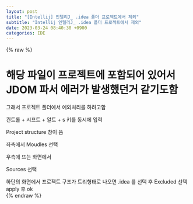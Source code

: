 ```yaml
---  
layout: post  
title: "[Intellij] 인텔리J_ .idea 폴더 프로젝트에서 제외"  
subtitle: "Intellij 인텔리J_ .idea 폴더 프로젝트에서 제외"  
date: 2023-03-24 08:40:30 +0900  
categories: IDE  
---  
```

{% raw %}  
# 해당 파일이 프로젝트에 포함되어 있어서 JDOM 파서 에러가 발생했던거 같기도함  
   그래서 프로젝트 폴더에서 예외처리를 하려고함  
  
  
컨트롤 + 시프트 + 알트  + s 키를 동시에 입력  
  
Project structure 창이 뜸  
  
좌측에서 Moudles 선택  
  
우측에 뜨는 화면에서  
  
Sources 선택  
  
하단의 화면에서 프로젝트 구조가 트리형태로 나오면 .idea 를 선택 후 Excluded 선택  
apply 후 ok                                                                           
{% endraw %}